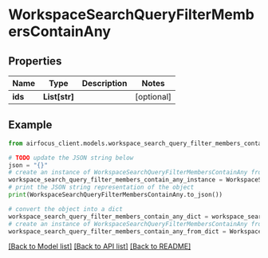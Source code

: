 # WorkspaceSearchQueryFilterMembersContainAny


## Properties

Name | Type | Description | Notes
------------ | ------------- | ------------- | -------------
**ids** | **List[str]** |  | [optional] 

## Example

```python
from airfocus_client.models.workspace_search_query_filter_members_contain_any import WorkspaceSearchQueryFilterMembersContainAny

# TODO update the JSON string below
json = "{}"
# create an instance of WorkspaceSearchQueryFilterMembersContainAny from a JSON string
workspace_search_query_filter_members_contain_any_instance = WorkspaceSearchQueryFilterMembersContainAny.from_json(json)
# print the JSON string representation of the object
print(WorkspaceSearchQueryFilterMembersContainAny.to_json())

# convert the object into a dict
workspace_search_query_filter_members_contain_any_dict = workspace_search_query_filter_members_contain_any_instance.to_dict()
# create an instance of WorkspaceSearchQueryFilterMembersContainAny from a dict
workspace_search_query_filter_members_contain_any_from_dict = WorkspaceSearchQueryFilterMembersContainAny.from_dict(workspace_search_query_filter_members_contain_any_dict)
```
[[Back to Model list]](../README.md#documentation-for-models) [[Back to API list]](../README.md#documentation-for-api-endpoints) [[Back to README]](../README.md)


